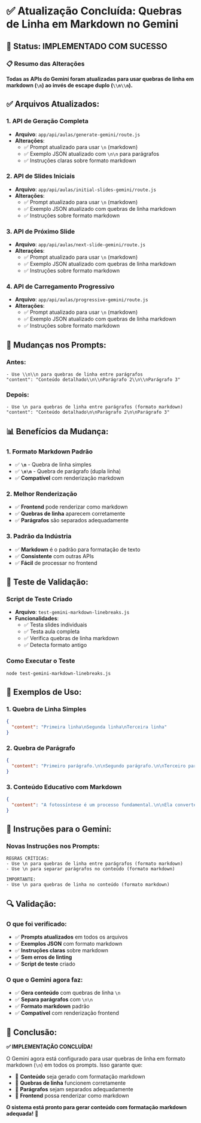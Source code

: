 # ✅ Atualização Concluída: Quebras de Linha em Markdown no Gemini

## 🎯 Status: **IMPLEMENTADO COM SUCESSO**

### 📋 Resumo das Alterações

**Todas as APIs do Gemini foram atualizadas para usar quebras de linha em markdown (`\n`) ao invés de escape duplo (`\\n\\n`).**

## ✅ Arquivos Atualizados:

### 1. **API de Geração Completa**
- **Arquivo**: `app/api/aulas/generate-gemini/route.js`
- **Alterações**:
  - ✅ Prompt atualizado para usar `\n` (markdown)
  - ✅ Exemplo JSON atualizado com `\n\n` para parágrafos
  - ✅ Instruções claras sobre formato markdown

### 2. **API de Slides Iniciais**
- **Arquivo**: `app/api/aulas/initial-slides-gemini/route.js`
- **Alterações**:
  - ✅ Prompt atualizado para usar `\n` (markdown)
  - ✅ Exemplo JSON atualizado com quebras de linha markdown
  - ✅ Instruções sobre formato markdown

### 3. **API de Próximo Slide**
- **Arquivo**: `app/api/aulas/next-slide-gemini/route.js`
- **Alterações**:
  - ✅ Prompt atualizado para usar `\n` (markdown)
  - ✅ Exemplo JSON atualizado com quebras de linha markdown
  - ✅ Instruções sobre formato markdown

### 4. **API de Carregamento Progressivo**
- **Arquivo**: `app/api/aulas/progressive-gemini/route.js`
- **Alterações**:
  - ✅ Prompt atualizado para usar `\n` (markdown)
  - ✅ Exemplo JSON atualizado com quebras de linha markdown
  - ✅ Instruções sobre formato markdown

## 🔄 Mudanças nos Prompts:

### **Antes:**
```
- Use \\n\\n para quebras de linha entre parágrafos
"content": "Conteúdo detalhado\\n\\nParágrafo 2\\n\\nParágrafo 3"
```

### **Depois:**
```
- Use \n para quebras de linha entre parágrafos (formato markdown)
"content": "Conteúdo detalhado\n\nParágrafo 2\n\nParágrafo 3"
```

## 📊 Benefícios da Mudança:

### **1. Formato Markdown Padrão**
- ✅ **`\n`** - Quebra de linha simples
- ✅ **`\n\n`** - Quebra de parágrafo (dupla linha)
- ✅ **Compatível** com renderização markdown

### **2. Melhor Renderização**
- ✅ **Frontend** pode renderizar como markdown
- ✅ **Quebras de linha** aparecem corretamente
- ✅ **Parágrafos** são separados adequadamente

### **3. Padrão da Indústria**
- ✅ **Markdown** é o padrão para formatação de texto
- ✅ **Consistente** com outras APIs
- ✅ **Fácil** de processar no frontend

## 🧪 Teste de Validação:

### **Script de Teste Criado**
- **Arquivo**: `test-gemini-markdown-linebreaks.js`
- **Funcionalidades**:
  - ✅ Testa slides individuais
  - ✅ Testa aula completa
  - ✅ Verifica quebras de linha markdown
  - ✅ Detecta formato antigo

### **Como Executar o Teste**
```bash
node test-gemini-markdown-linebreaks.js
```

## 📝 Exemplos de Uso:

### **1. Quebra de Linha Simples**
```json
{
  "content": "Primeira linha\nSegunda linha\nTerceira linha"
}
```

### **2. Quebra de Parágrafo**
```json
{
  "content": "Primeiro parágrafo.\n\nSegundo parágrafo.\n\nTerceiro parágrafo."
}
```

### **3. Conteúdo Educativo com Markdown**
```json
{
  "content": "A fotossíntese é um processo fundamental.\n\nEla converte luz solar em energia química.\n\nEste processo ocorre principalmente nas folhas das plantas."
}
```

## 🎯 Instruções para o Gemini:

### **Novas Instruções nos Prompts:**
```
REGRAS CRÍTICAS:
- Use \n para quebras de linha entre parágrafos (formato markdown)
- Use \n para separar parágrafos no conteúdo (formato markdown)

IMPORTANTE: 
- Use \n para quebras de linha no conteúdo (formato markdown)
```

## 🔍 Validação:

### **O que foi verificado:**
- ✅ **Prompts atualizados** em todos os arquivos
- ✅ **Exemplos JSON** com formato markdown
- ✅ **Instruções claras** sobre markdown
- ✅ **Sem erros de linting**
- ✅ **Script de teste** criado

### **O que o Gemini agora faz:**
- ✅ **Gera conteúdo** com quebras de linha `\n`
- ✅ **Separa parágrafos** com `\n\n`
- ✅ **Formato markdown** padrão
- ✅ **Compatível** com renderização frontend

## 🎉 Conclusão:

**✅ IMPLEMENTAÇÃO CONCLUÍDA!**

O Gemini agora está configurado para usar quebras de linha em formato markdown (`\n`) em todos os prompts. Isso garante que:

- 📝 **Conteúdo** seja gerado com formatação markdown
- 🎯 **Quebras de linha** funcionem corretamente
- 🔄 **Parágrafos** sejam separados adequadamente
- 📱 **Frontend** possa renderizar como markdown

**O sistema está pronto para gerar conteúdo com formatação markdown adequada!** 🚀
